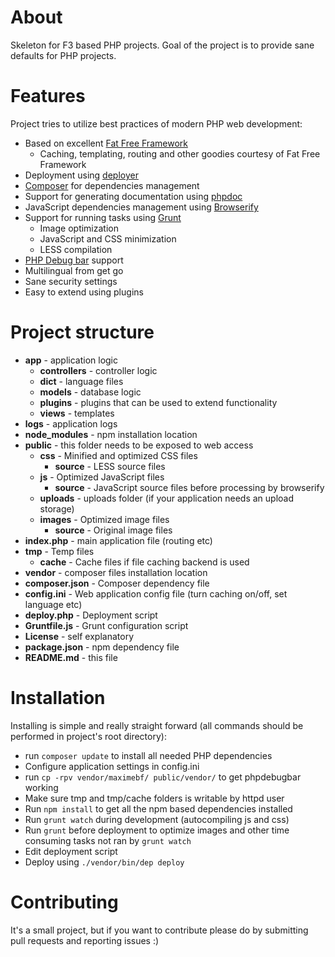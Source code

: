 # About

Skeleton for F3 based PHP projects. Goal of the project is to provide sane
defaults for PHP projects.

# Features

Project tries to utilize best practices of modern PHP web development:

- Based on excellent [Fat Free Framework](http://fatfreeframework.com/home)
	- Caching, templating, routing and other goodies courtesy of Fat Free Framework
- Deployment using [deployer](http://deployer.org)
- [Composer](https://getcomposer.org) for dependencies management
- Support for generating documentation using [phpdoc](http://www.phpdoc.org)
- JavaScript dependencies management using [Browserify](http://browserify.org)
- Support for running tasks using [Grunt](http://gruntjs.com)
	- Image optimization
	- JavaScript and CSS minimization
	- LESS compilation
- [PHP Debug bar](http://phpdebugbar.com) support
- Multilingual from get go
- Sane security settings
- Easy to extend using plugins

# Project structure

- **app** - application logic
	- **controllers** - controller logic 
	- **dict** - language files
	- **models** - database logic
	- **plugins** - plugins that can be used to extend functionality
	- **views** - templates
- **logs** - application logs
- **node_modules** - npm installation location
- **public** - this folder needs to be exposed to web access
	- **css** - Minified and optimized CSS files
		- **source** - LESS source files
	- **js** - Optimized JavaScript files
		- **source** - JavaScript source files before processing by browserify
	- **uploads** - uploads folder (if your application needs an upload storage)
	- **images** - Optimized image files
		- **source** - Original image files
- **index.php** - main application file (routing etc)
- **tmp** - Temp files
	- **cache** - Cache files if file caching backend is used
- **vendor** - composer files installation location
- **composer.json** - Composer dependency file
- **config.ini** - Web application config file (turn caching on/off, set language etc)
- **deploy.php** - Deployment script
- **Gruntfile.js** - Grunt configuration script
- **License** - self explanatory
- **package.json** - npm dependency file
- **README.md** - this file

# Installation

Installing is simple and really straight forward (all commands should be 
performed in project's root directory):

- run `composer update` to install all needed PHP dependencies
- Configure application settings in config.ini
- run `cp -rpv vendor/maximebf/ public/vendor/` to get phpdebugbar working
- Make sure tmp and tmp/cache folders is writable by httpd user
- Run `npm install` to get all the npm based dependencies installed
- Run `grunt watch` during development (autocompiling js and css)
- Run `grunt` before deployment to optimize images and other time consuming tasks not ran by `grunt watch`
- Edit deployment script
- Deploy using `./vendor/bin/dep deploy`

# Contributing

It's a small project, but if you want to contribute please do by submitting pull
requests and reporting issues :)
